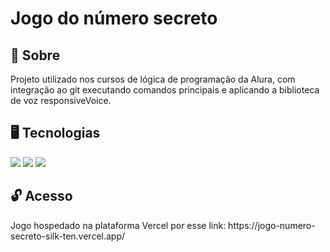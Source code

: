 <h1>Jogo do número secreto</h1>

<h2>📒 Sobre</h2>
<p>Projeto utilizado nos cursos de lógica de programação da Alura, com integração ao git executando comandos principais e aplicando a biblioteca de voz responsiveVoice.</p>

## 🖥️ Tecnologias
<div>
  <img src="https://img.shields.io/badge/HTML-239120?style=for-the-badge&logo=html5&logoColor=white">
  <img src="https://img.shields.io/badge/CSS-239120?&style=for-the-badge&logo=css3&logoColor=white">
  <img src="https://img.shields.io/badge/JavaScript-F7DF1E?style=for-the-badge&logo=javascript&logoColor=black">
</div>

<h2> 🔓 Acesso</h2>
<p>Jogo hospedado na plataforma Vercel por esse link: https://jogo-numero-secreto-silk-ten.vercel.app/</p>
